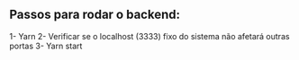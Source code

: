 ## Passos para rodar o backend:
1- Yarn
2- Verificar se o localhost (3333) fixo do sistema não afetará outras portas
3- Yarn start